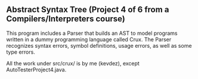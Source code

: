 Abstract Syntax Tree (Project 4 of 6 from a Compilers/Interpreters course)
-------------------

This program includes a Parser that builds an AST to model programs written in a dummy programming language called Crux. The Parser recognizes syntax errors, symbol definitions, usage errors, as well as some type errors.

All the work under src/crux/ is by me (kevdez), except AutoTesterProject4.java.
 
